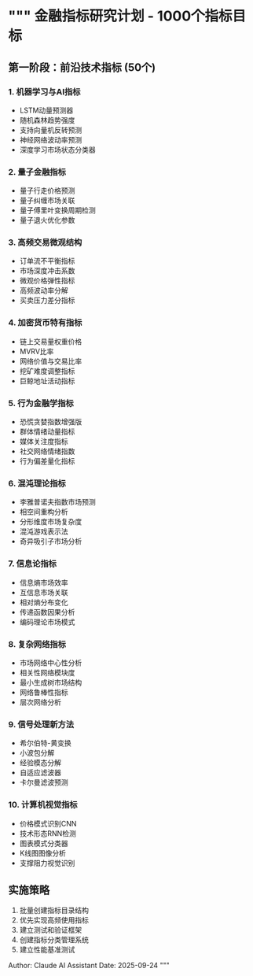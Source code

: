 """
金融指标研究计划 - 1000个指标目标
==========================================

## 第一阶段：前沿技术指标 (50个)

### 1. 机器学习与AI指标
- LSTM动量预测器
- 随机森林趋势强度
- 支持向量机反转预测
- 神经网络波动率预测
- 深度学习市场状态分类器

### 2. 量子金融指标
- 量子行走价格预测
- 量子纠缠市场关联
- 量子傅里叶变换周期检测
- 量子退火优化参数

### 3. 高频交易微观结构
- 订单流不平衡指标
- 市场深度冲击系数
- 微观价格弹性指标
- 高频波动率分解
- 买卖压力差分指标

### 4. 加密货币特有指标
- 链上交易量权重价格
- MVRV比率
- 网络价值与交易比率
- 挖矿难度调整指标
- 巨鲸地址活动指标

### 5. 行为金融学指标
- 恐慌贪婪指数增强版
- 群体情绪动量指标
- 媒体关注度指标
- 社交网络情绪指数
- 行为偏差量化指标

### 6. 混沌理论指标
- 李雅普诺夫指数市场预测
- 相空间重构分析
- 分形维度市场复杂度
- 混沌游戏表示法
- 奇异吸引子市场分析

### 7. 信息论指标
- 信息熵市场效率
- 互信息市场关联
- 相对熵分布变化
- 传递函数因果分析
- 编码理论市场模式

### 8. 复杂网络指标
- 市场网络中心性分析
- 相关性网络模块度
- 最小生成树市场结构
- 网络鲁棒性指标
- 层次网络分析

### 9. 信号处理新方法
- 希尔伯特-黄变换
- 小波包分解
- 经验模态分解
- 自适应滤波器
- 卡尔曼滤波预测

### 10. 计算机视觉指标
- 价格模式识别CNN
- 技术形态RNN检测
- 图表模式分类器
- K线图图像分析
- 支撑阻力视觉识别

## 实施策略
1. 批量创建指标目录结构
2. 优先实现高频使用指标
3. 建立测试和验证框架
4. 创建指标分类管理系统
5. 建立性能基准测试

Author: Claude AI Assistant
Date: 2025-09-24
"""